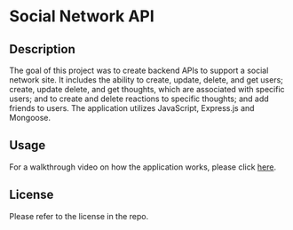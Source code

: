 # Social Network API

## Description 

The goal of this project was to create backend APIs to support a social network site. It includes the ability to create, update, delete, and get users; create, update delete, and get thoughts, which are associated with specific users; and to create and delete reactions to specific thoughts; and add friends to users. The application utilizes JavaScript, Express.js and Mongoose. 

## Usage 

For a walkthrough video on how the application works, please click [here](https://drive.google.com/file/d/1KSaEbcWIqA98KEyj6OJjlJSTI9bfT6l6/view).

## License

Please refer to the license in the repo. 
